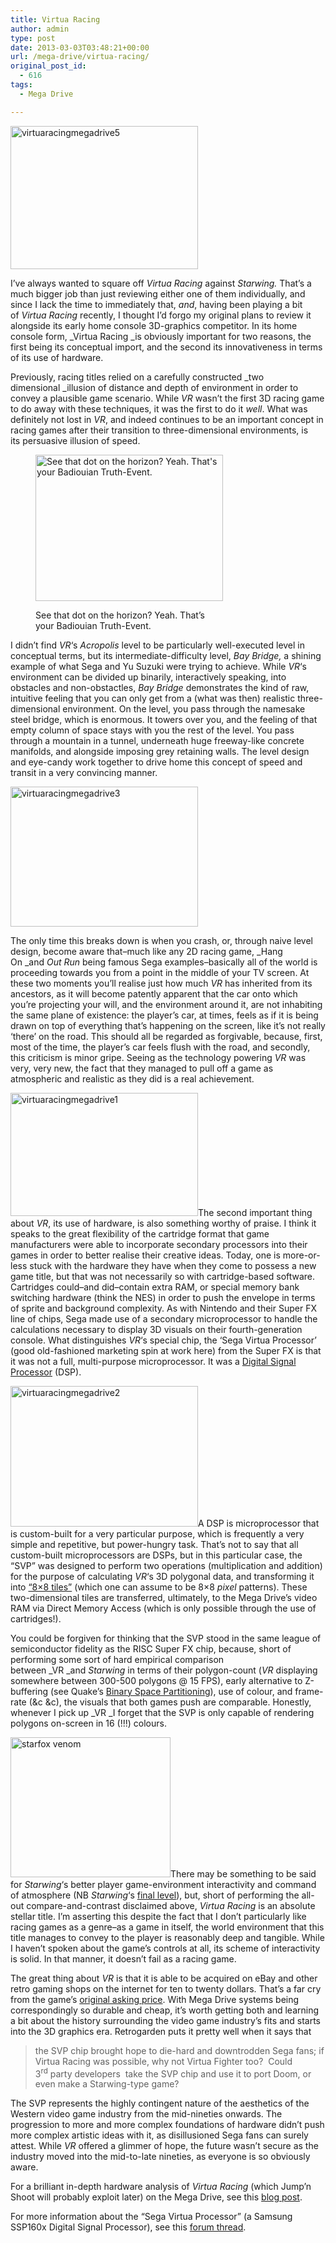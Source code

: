 ```yaml
---
title: Virtua Racing
author: admin
type: post
date: 2013-03-03T03:48:21+00:00
url: /mega-drive/virtua-racing/
original_post_id:
  - 616
tags:
  - Mega Drive

---
```

[<img class="size-medium wp-image-626 alignleft" alt="virtuaracingmegadrive5" src="http://jumpnshoot9000.com/wp-content/uploads/2013/03/virtuaracingmegadrive5-300x229.jpg" width="300" height="229" />][1]

I&#8217;ve always wanted to square off _Virtua Racing_ against _Starwing._ That&#8217;s a much bigger job than just reviewing either one of them individually, and since I lack the time to immediately that, _and_, having been playing a bit of _Virtua Racing_ recently, I thought I&#8217;d forgo my original plans to review it alongside its early home console 3D-graphics competitor. In its home console form, _Virtua Racing _is obviously important for two reasons, the first being its conceptual import, and the second its innovativeness in terms of its use of hardware.

Previously, racing titles relied on a carefully constructed _two dimensional _illusion of distance and depth of environment in order to convey a plausible game scenario. While _VR_ wasn&#8217;t the first 3D racing game to do away with these techniques, it was the first to do it _well_. What was definitely not lost in _VR_, and indeed continues to be an important concept in racing games after their transition to three-dimensional environments, is its persuasive illusion of speed.<figure id="attachment_624" style="max-width: 300px" class="wp-caption alignright">

[<img class="size-medium wp-image-624" alt="See that dot on the horizon? Yeah. That's your Badiouian Truth-Event." src="http://jumpnshoot9000.com/wp-content/uploads/2013/03/superhangon-300x234.jpg" width="300" height="234" />][2]<figcaption class="wp-caption-text">See that dot on the horizon? Yeah. That&#8217;s your Badiouian Truth-Event.</figcaption></figure> 

I didn&#8217;t find _VR_&#8216;s _Acropolis_ level to be particularly well-executed level in conceptual terms, but its intermediate-difficulty level, _Bay Bridge,_ a shining example of what Sega and Yu Suzuki were trying to achieve. While _VR_&#8216;s environment can be divided up binarily, interactively speaking, into obstacles and non-obstactles, _Bay Bridge_ demonstrates the kind of raw, intuitive feeling that you can only get from a (what was then) realistic three-dimensional environment. On the level, you pass through the namesake steel bridge, which is enormous. It towers over you, and the feeling of that empty column of space stays with you the rest of the level. You pass through a mountain in a tunnel, underneath huge freeway-like concrete manifolds, and alongside imposing grey retaining walls. The level design and eye-candy work together to drive home this concept of speed and transit in a very convincing manner.

[<img class="size-medium wp-image-621 alignleft" alt="virtuaracingmegadrive3" src="http://jumpnshoot9000.com/wp-content/uploads/2013/03/virtuaracingmegadrive3-300x224.jpg" width="300" height="224" />][3]

The only time this breaks down is when you crash, or, through naive level design, become aware that&#8211;much like any 2D racing game, _Hang On _and _Out Run_ being famous Sega examples&#8211;basically all of the world is proceeding towards you from a point in the middle of your TV screen. At these two moments you&#8217;ll realise just how much _VR_ has inherited from its ancestors, as it will become patently apparent that the car onto which you&#8217;re projecting your will, and the environment around it, are not inhabiting the same plane of existence: the player&#8217;s car, at times, feels as if it is being drawn on top of everything that&#8217;s happening on the screen, like it&#8217;s not really &#8216;there&#8217; on the road. This should all be regarded as forgivable, because, first, most of the time, the player&#8217;s car feels flush with the road, and secondly, this criticism is minor gripe. Seeing as the technology powering _VR_ was very, very new, the fact that they managed to pull off a game as atmospheric and realistic as they did is a real achievement.

[<img class="alignright size-medium wp-image-623" alt="virtuaracingmegadrive1" src="http://jumpnshoot9000.com/wp-content/uploads/2013/03/virtuaracingmegadrive1-300x197.jpg" width="300" height="197" />][4]The second important thing about _VR_, its use of hardware, is also something worthy of praise. I think it speaks to the great flexibility of the cartridge format that game manufacturers were able to incorporate secondary processors into their games in order to better realise their creative ideas. Today, one is more-or-less stuck with the hardware they have when they come to possess a new game title, but that was not necessarily so with cartridge-based software. Cartridges could&#8211;and did&#8211;contain extra RAM, or special memory bank switching hardware (think the NES) in order to push the envelope in terms of sprite and background complexity. As with Nintendo and their Super FX line of chips, Sega made use of a secondary microprocessor to handle the calculations necessary to display 3D visuals on their fourth-generation console. What distinguishes _VR_&#8216;s special chip, the &#8216;Sega Virtua Processor&#8217; (good old-fashioned marketing spin at work here) from the Super FX is that it was not a full, multi-purpose microprocessor. It was a [Digital Signal Processor][5] (DSP).

[<img class="alignleft size-medium wp-image-622" alt="virtuaracingmegadrive2" src="http://jumpnshoot9000.com/wp-content/uploads/2013/03/virtuaracingmegadrive2-300x225.jpg" width="300" height="225" />][6]A DSP is microprocessor that is custom-built for a very particular purpose, which is frequently a very simple and repetitive, but power-hungry task. That&#8217;s not to say that all custom-built microprocessors are DSPs, but in this particular case, the &#8220;SVP&#8221; was designed to perform two operations (multiplication and addition) for the purpose of calculating _VR_&#8216;s 3D polygonal data, and transforming it into [&#8220;8&#215;8 tiles&#8221;][7] (which one can assume to be 8&#215;8 _pixel_ patterns). These two-dimensional tiles are transferred, ultimately, to the Mega Drive&#8217;s video RAM via Direct Memory Access (which is only possible through the use of cartridges!).

You could be forgiven for thinking that the SVP stood in the same league of semiconductor fidelity as the RISC Super FX chip, because, short of performing some sort of hard empirical comparison between _VR _and _Starwing_ in terms of their polygon-count (_VR_ displaying somewhere between 300-500 polygons @ 15 FPS), early alternative to Z-buffering (see Quake&#8217;s [Binary Space Partitioning][8]), use of colour, and frame-rate (&c &c), the visuals that both games push are comparable. Honestly, whenever I pick up _VR _I forget that the SVP is only capable of rendering polygons on-screen in 16 (!!!) colours.

[<img class="alignright size-full wp-image-639" alt="starfox venom" src="http://jumpnshoot9000.com/wp-content/uploads/2013/03/starfox-venom.png" width="256" height="224" />][9]There may be something to be said for _Starwing_&#8216;s better player game-environment interactivity and command of atmosphere (NB _Starwing_&#8216;s [final level][10]), but, short of performing the all-out compare-and-contrast disclaimed above, _Virtua Racing_ is an absolute stellar title. I&#8217;m asserting this despite the fact that I don&#8217;t particularly like racing games as a genre&#8211;as a game in itself, the world environment that this title manages to convey to the player is reasonably deep and tangible. While I haven&#8217;t spoken about the game&#8217;s controls at all, its scheme of interactivity is solid. In that manner, it doesn&#8217;t fail as a racing game.

The great thing about _VR_ is that it is able to be acquired on eBay and other retro gaming shops on the internet for ten to twenty dollars. That&#8217;s a far cry from the game&#8217;s [original asking price][11]. With Mega Drive systems being correspondingly so durable and cheap, it&#8217;s worth getting both and learning a bit about the history surrounding the video game industry&#8217;s fits and starts into the 3D graphics era. Retrogarden puts it pretty well when it says that

> the SVP chip brought hope to die-hard and downtrodden Sega fans; if Virtua Racing was possible, why not Virtua Fighter too?  Could 3<sup>rd</sup> party developers  take the SVP chip and use it to port Doom, or even make a Starwing-type game?

The SVP represents the highly contingent nature of the aesthetics of the Western video game industry from the mid-nineties onwards. The progression to more and more complex foundations of hardware didn&#8217;t push more complex artistic ideas with it, as disillusioned Sega fans can surely attest. While _VR_ offered a glimmer of hope, the future wasn&#8217;t secure as the industry moved into the mid-to-late nineties, as everyone is so obviously aware.

For a brilliant in-depth hardware analysis of _Virtua Racing_ (which Jump&#8217;n Shoot will probably exploit later) on the Mega Drive, see this [blog post][12].

For more information about the &#8220;Sega Virtua Processor&#8221; (a Samsung SSP160x Digital Signal Processor), see this [forum thread][13].

&nbsp;

 [1]: http://jumpnshoot9000.com/wp-content/uploads/2013/03/virtuaracingmegadrive5.jpg
 [2]: http://jumpnshoot9000.com/wp-content/uploads/2013/03/superhangon.jpg
 [3]: http://jumpnshoot9000.com/wp-content/uploads/2013/03/virtuaracingmegadrive3.jpg
 [4]: http://jumpnshoot9000.com/wp-content/uploads/2013/03/virtuaracingmegadrive1.jpg
 [5]: http://en.wikipedia.org/wiki/Digital_signal_processor
 [6]: http://jumpnshoot9000.com/wp-content/uploads/2013/03/virtuaracingmegadrive2.jpg
 [7]: https://code.google.com/p/genplus-gx/source/diff?r=31&format=side&path=/trunk/docs/gen-hw.txt
 [8]: http://en.wikipedia.org/wiki/Binary_space_partitioning
 [9]: http://jumpnshoot9000.com/wp-content/uploads/2013/03/starfox-venom.png
 [10]: http://www.youtube.com/watch?v=fxEf9terhD8
 [11]: http://www.retrogarden.co.uk/reviews/virtua-racing/
 [12]: http://imagequalitymatters.blogspot.com.au/2011/01/retro-tech-analysis-virtua-racing-md-vs.html
 [13]: http://forum.beyond3d.com/showthread.php?t=47143
